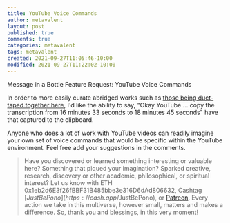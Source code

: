 ```yaml
---
title: YouTube Voice Commands
author: metavalent
layout: post
published: true
comments: true
categories: metavalent
tags: metavalent
created: 2021-09-27T11:05:46-10:00
modified: 2021-09-27T11:22:02-10:00
---
```


Message in a Bottle Feature Request: YouTube Voice Commands

In order to more easily curate abridged works such as [those being duct-taped together here](https://metavalent.com/metavalent/2021/09/26/10-22-24-Overview-Effect.html), I'd like the ability to say, "Okay YouTube ... copy the transcription from 16 minutes 33 seconds to 18 minutes 45 seconds" have that captured to the clipboard.

Anyone who does a lot of work with YouTube videos can readily imagine your own set of voice commands that would be specific within the YouTube environment. Feel free add your suggestions in the comments.

> Have you discovered or learned something interesting or valuable here? Something that piqued your imagination? Sparked creative, research, discovery or other academic, philosophical, or spiritual interest? Let us know with ETH 0x1eb2d6E3f26fBBF31B485bbe3e316D6dAd806632, Cashtag [$JustBePono](https://cash.app/$JustBePono), or [Patreon](https://patreon.com/metavalent). Every action we take in this multiverse, however small, matters and makes a difference. So, thank you and blessings, in this very moment!
